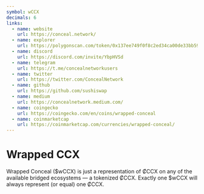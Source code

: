 ```yaml
---
symbol: wCCX
decimals: 6
links:
  - name: website
    url: https://conceal.network/
  - name: explorer
    url: https://polygonscan.com/token/0x137ee749f0f8c2ed34ca00de33bb59e3dafa494a
  - name: discord
    url: https://discord.com/invite/YbpHVSd
  - name: telegram
    url: https://t.me/concealnetworkusers
  - name: twitter
    url: https://twitter.com/ConcealNetwork
  - name: github
    url: https://github.com/sushiswap
  - name: medium
    url: https://concealnetwork.medium.com/
  - name: coingecko
    url: https://coingecko.com/en/coins/wrapped-conceal
  - name: coinmarketcap
    url: https://coinmarketcap.com/currencies/wrapped-conceal/
---
```


# Wrapped CCX

Wrapped Conceal ($wCCX) is just a representation of ₡CCX on any of the available bridged ecosystems — a tokenized ₡CCX. Exactly one $wCCX will always represent (or equal) one ₡CCX.
